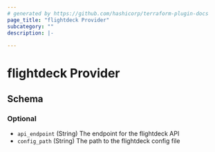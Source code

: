 ```yaml
---
# generated by https://github.com/hashicorp/terraform-plugin-docs
page_title: "flightdeck Provider"
subcategory: ""
description: |-
  
---
```


# flightdeck Provider





<!-- schema generated by tfplugindocs -->
## Schema

### Optional

- `api_endpoint` (String) The endpoint for the flightdeck API
- `config_path` (String) The path to the flightdeck config file
